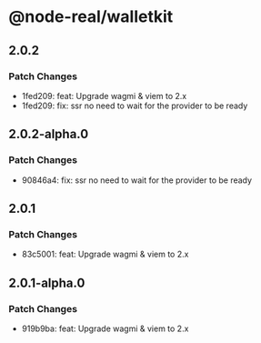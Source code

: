 # @node-real/walletkit

## 2.0.2

### Patch Changes

- 1fed209: feat: Upgrade wagmi & viem to 2.x
- 1fed209: fix: ssr no need to wait for the provider to be ready

## 2.0.2-alpha.0

### Patch Changes

- 90846a4: fix: ssr no need to wait for the provider to be ready

## 2.0.1

### Patch Changes

- 83c5001: feat: Upgrade wagmi & viem to 2.x

## 2.0.1-alpha.0

### Patch Changes

- 919b9ba: feat: Upgrade wagmi & viem to 2.x
